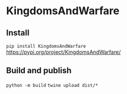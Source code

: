 # KingdomsAndWarfare

## Install

`pip install KingdomsAndWarfare`
https://pypi.org/project/KingdomsAndWarfare/

## Build and publish

`python -m build`
`twine upload dist/*`